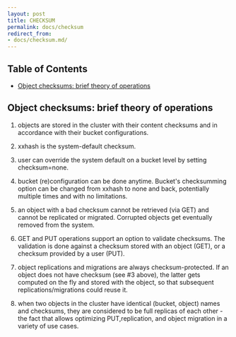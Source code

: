 ```yaml
---
layout: post
title: CHECKSUM
permalink: docs/checksum
redirect_from:
- docs/checksum.md/
---
```


## Table of Contents
- [Object checksums: brief theory of operations](#object-checksums-brief-theory-of-operations)

## Object checksums: brief theory of operations

1. objects are stored in the cluster with their content checksums and in accordance with their bucket configurations.

2. xxhash is the system-default checksum.

3. user can override the system default on a bucket level by setting checksum=none.

4. bucket (re)configuration can be done anytime. Bucket's checksumming option can be changed from xxhash to none and back, potentially multiple times and with no limitations.

5. an object with a bad checksum cannot be retrieved (via GET) and cannot be replicated or migrated. Corrupted objects get eventually removed from the system.

6. GET and PUT operations support an option to validate checksums. The validation is done against a checksum stored with an object (GET), or a checksum provided by a user (PUT).

7. object replications and migrations are always checksum-protected. If an object does not have checksum (see #3 above), the latter gets computed on the fly and stored with the object, so that subsequent replications/migrations could reuse it.

8. when two objects in the cluster have identical (bucket, object) names and checksums, they are considered to be full replicas of each other - the fact that allows optimizing PUT,replication, and object migration in a variety of use cases.
